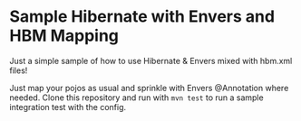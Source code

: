 Sample Hibernate with Envers and HBM Mapping
===========================
Just a simple sample of how to use Hibernate & Envers mixed with hbm.xml files!

Just map your pojos as usual and sprinkle with Envers @Annotation where needed.
Clone this repository and run with `mvn test` to run a sample integration test with the config.

